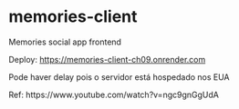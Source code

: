 # memories-client
Memories social app frontend

Deploy: https://memories-client-ch09.onrender.com

<p>Pode haver delay pois o servidor está hospedado nos EUA</p>
<p>Ref: https://www.youtube.com/watch?v=ngc9gnGgUdA</p>
